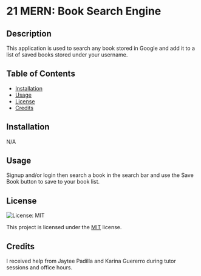 # 21 MERN: Book Search Engine
  
  ## Description
  This application is used to search any book stored in   Google and add it to a list of saved books stored under your username.

  ## Table of Contents
  * [Installation](#installation)
  * [Usage](#usage)
  * [License](#license)
  * [Credits](#credits)

  
  ## Installation
  N/A

  ## Usage
  Signup and/or login then search a book in the search bar and use the Save Book button to save to your book list. 

  
  ## License
  ![License: MIT](https://img.shields.io/badge/License-MIT-yellow.svg)

  This project is licensed under the [MIT](https://opensource.org/licenses/MIT) license.


  ## Credits
  I received help from Jaytee Padilla and Karina Guererro during tutor sessions and office hours.



  
